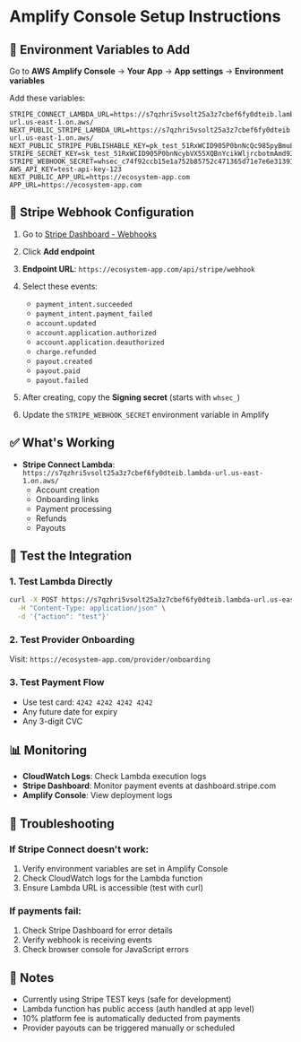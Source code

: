# Amplify Console Setup Instructions

## 🔧 Environment Variables to Add

Go to **AWS Amplify Console** → **Your App** → **App settings** → **Environment variables**

Add these variables:

```
STRIPE_CONNECT_LAMBDA_URL=https://s7qzhri5vsolt25a3z7cbef6fy0dteib.lambda-url.us-east-1.on.aws/
NEXT_PUBLIC_STRIPE_LAMBDA_URL=https://s7qzhri5vsolt25a3z7cbef6fy0dteib.lambda-url.us-east-1.on.aws/
NEXT_PUBLIC_STRIPE_PUBLISHABLE_KEY=pk_test_51RxWCID905P0bnNcQc985pyBmuLFRbouYDLFadXXaPpK3ECsCuHrzew8T1D0Lpkh8VblNLzEVGUfuTWv2HImM7hr00E4ECXRir
STRIPE_SECRET_KEY=sk_test_51RxWCID905P0bnNcybVX55XQBnYcikWljrcbotmAmd9IAkhUSqgVlzqp4eBNrpqagzPRqOvTw8UvnqpqfHbjhp5u00g6WkdVsp
STRIPE_WEBHOOK_SECRET=whsec_c74f92ccb15e1a752b85752c471365d71e7e6e31391960934cd8ebf774e1688b
AWS_API_KEY=test-api-key-123
NEXT_PUBLIC_APP_URL=https://ecosystem-app.com
APP_URL=https://ecosystem-app.com
```

## 🔗 Stripe Webhook Configuration

1. Go to [Stripe Dashboard - Webhooks](https://dashboard.stripe.com/test/webhooks)
2. Click **Add endpoint**
3. **Endpoint URL**: `https://ecosystem-app.com/api/stripe/webhook`
4. Select these events:
   - `payment_intent.succeeded`
   - `payment_intent.payment_failed`
   - `account.updated`
   - `account.application.authorized`
   - `account.application.deauthorized`
   - `charge.refunded`
   - `payout.created`
   - `payout.paid`
   - `payout.failed`

5. After creating, copy the **Signing secret** (starts with `whsec_`)
6. Update the `STRIPE_WEBHOOK_SECRET` environment variable in Amplify

## ✅ What's Working

- **Stripe Connect Lambda**: `https://s7qzhri5vsolt25a3z7cbef6fy0dteib.lambda-url.us-east-1.on.aws/`
  - Account creation
  - Onboarding links
  - Payment processing
  - Refunds
  - Payouts

## 🧪 Test the Integration

### 1. Test Lambda Directly
```bash
curl -X POST https://s7qzhri5vsolt25a3z7cbef6fy0dteib.lambda-url.us-east-1.on.aws/ \
  -H "Content-Type: application/json" \
  -d '{"action": "test"}'
```

### 2. Test Provider Onboarding
Visit: `https://ecosystem-app.com/provider/onboarding`

### 3. Test Payment Flow
- Use test card: `4242 4242 4242 4242`
- Any future date for expiry
- Any 3-digit CVC

## 📊 Monitoring

- **CloudWatch Logs**: Check Lambda execution logs
- **Stripe Dashboard**: Monitor payment events at dashboard.stripe.com
- **Amplify Console**: View deployment logs

## 🚨 Troubleshooting

### If Stripe Connect doesn't work:
1. Verify environment variables are set in Amplify Console
2. Check CloudWatch logs for the Lambda function
3. Ensure Lambda URL is accessible (test with curl)

### If payments fail:
1. Check Stripe Dashboard for error details
2. Verify webhook is receiving events
3. Check browser console for JavaScript errors

## 📝 Notes

- Currently using Stripe TEST keys (safe for development)
- Lambda function has public access (auth handled at app level)
- 10% platform fee is automatically deducted from payments
- Provider payouts can be triggered manually or scheduled